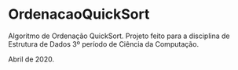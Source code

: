 # OrdenacaoQuickSort
Algoritmo de Ordenação QuickSort. 
Projeto feito para a disciplina de Estrutura de Dados 3º período de Ciência da Computação. 

Abril de 2020.
